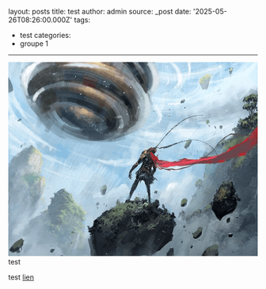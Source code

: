 layout: posts
title: test
author: admin
source: _post
date: '2025-05-26T08:26:00.000Z'
tags:
  - test
categories:
  - groupe 1
---
![image](/images/DASHENG-900x700-1.png)
test




test
[lien]()